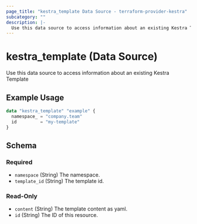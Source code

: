 ```yaml
---
page_title: "kestra_template Data Source - terraform-provider-kestra"
subcategory: ""
description: |-
  Use this data source to access information about an existing Kestra Template
---
```


# kestra_template (Data Source)

Use this data source to access information about an existing Kestra Template

## Example Usage

```terraform
data "kestra_template" "example" {
  namespace_ = "company.team"
  id         = "my-template"
}
```

<!-- schema generated by tfplugindocs -->
## Schema

### Required

- `namespace` (String) The namespace.
- `template_id` (String) The template id.

### Read-Only

- `content` (String) The template content as yaml.
- `id` (String) The ID of this resource.


